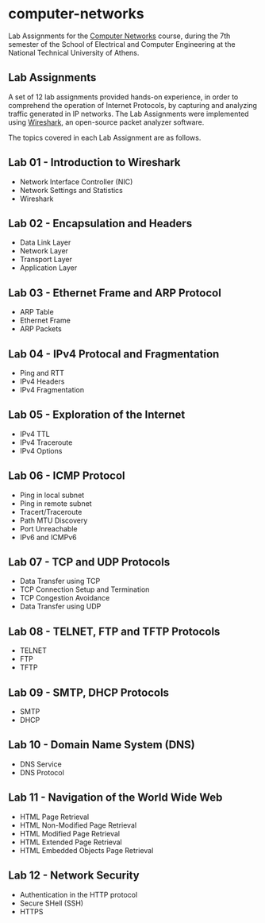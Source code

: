 # computer-networks

Lab Assignments for the [Computer Networks](https://www.ece.ntua.gr/en/undergraduate/courses/3298) course, during the 7th semester of the School of Electrical and Computer Engineering at the National Technical University of Athens.

## Lab Assignments
A set of 12 lab assignments provided hands-on experience, in order to comprehend the operation of Internet Protocols, by capturing and analyzing traffic generated in IP networks. The Lab Assignments were implemented using [Wireshark](https://www.wireshark.org/), an open-source packet analyzer software.

The topics covered in each Lab Assignment are as follows.

## Lab 01 - Introduction to Wireshark

- Network Interface Controller (NIC)
- Network Settings and Statistics
- Wireshark

## Lab 02 - Encapsulation and Headers

- Data Link Layer
- Network Layer
- Transport Layer
- Application Layer

## Lab 03 - Ethernet Frame and ARP Protocol

- ARP Table
- Ethernet Frame
- ARP Packets

## Lab 04 - IPv4 Protocal and Fragmentation

- Ping and RTT
- IPv4 Headers
- IPv4 Fragmentation

## Lab 05 - Exploration of the Internet

- IPv4 TTL
- IPv4 Traceroute
- IPv4 Options

## Lab 06 - ICMP Protocol

- Ping in local subnet
- Ping in remote subnet
- Tracert/Traceroute
- Path MTU Discovery
- Port Unreachable
- IPv6 and ICMPv6

## Lab 07 - TCP and UDP Protocols

- Data Transfer using TCP
- TCP Connection Setup and Termination
- TCP Congestion Avoidance
- Data Transfer using UDP

## Lab 08 - TELNET, FTP and TFTP Protocols

- TELNET
- FTP
- TFTP

## Lab 09 - SMTP, DHCP Protocols

- SMTP
- DHCP

## Lab 10 - Domain Name System (DNS)

- DNS Service
- DNS Protocol

## Lab 11 - Navigation of the World Wide Web

- HTML Page Retrieval
- HTML Non-Modified Page Retrieval
- HTML Modified Page Retrieval
- HTML Extended Page Retrieval
- HTML Embedded Objects Page Retrieval

## Lab 12 - Network Security

- Authentication in the HTTP protocol
- Secure SHell (SSH)
- HTTPS
